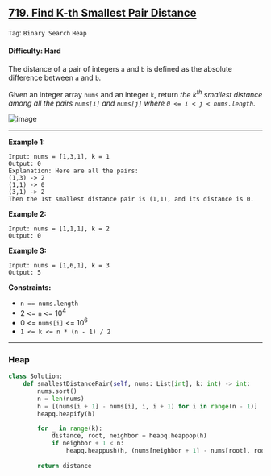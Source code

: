 ## [719. Find K-th Smallest Pair Distance](https://leetcode.com/problems/find-k-th-smallest-pair-distance)

```Tag```: ```Binary Search``` ```Heap```

#### Difficulty: Hard

The distance of a pair of integers ```a``` and ```b``` is defined as the absolute difference between ```a``` and ```b```.

Given an integer array ```nums``` and an integer ```k```, return _the k<sup>th</sup> smallest distance among all the pairs ```nums[i]``` and ```nums[j]``` where ```0 <= i < j < nums.length```_.

![image](https://user-images.githubusercontent.com/35042430/235253137-f74a1514-126b-407e-bc97-adc0f6cde8f4.png)

---

__Example 1:__
```
Input: nums = [1,3,1], k = 1
Output: 0
Explanation: Here are all the pairs:
(1,3) -> 2
(1,1) -> 0
(3,1) -> 2
Then the 1st smallest distance pair is (1,1), and its distance is 0.
```

__Example 2:__
```
Input: nums = [1,1,1], k = 2
Output: 0
```

__Example 3:__
```
Input: nums = [1,6,1], k = 3
Output: 5
```

__Constraints:__

- ```n == nums.length```
- 2 <= ```n``` <= 10<sup>4</sup>
- 0 <= ```nums[i]``` <= 10<sup>6</sup>
- ```1 <= k <= n * (n - 1) / 2```

---

### Heap

```Python
class Solution:
    def smallestDistancePair(self, nums: List[int], k: int) -> int:
        nums.sort()
        n = len(nums)
        h = [(nums[i + 1] - nums[i], i, i + 1) for i in range(n - 1)]
        heapq.heapify(h)

        for _ in range(k):
            distance, root, neighbor = heapq.heappop(h)
            if neighbor + 1 < n:
                heapq.heappush(h, (nums[neighbor + 1] - nums[root], root, neighbor + 1))
        
        return distance
```
